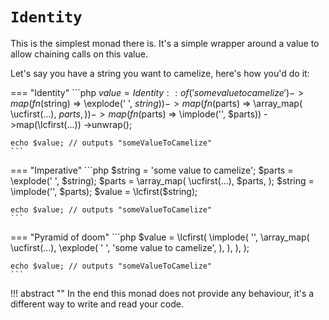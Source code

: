 # `Identity`

This is the simplest monad there is. It's a simple wrapper around a value to allow chaining calls on this value.

Let's say you have a string you want to camelize, here's how you'd do it:

=== "Identity"
    ```php
    $value = Identity::of('some value to camelize')
        ->map(fn($string) => \explode(' ', $string))
        ->map(fn($parts) => \array_map(
            \ucfirst(...),
            $parts,
        ))
        ->map(fn($parts) => \implode('', $parts))
        ->map(\lcfirst(...))
        ->unwrap();

    echo $value; // outputs "someValueToCamelize"
    ```

=== "Imperative"
    ```php
    $string = 'some value to camelize';
    $parts = \explode(' ', $string);
    $parts = \array_map(
        \ucfirst(...),
        $parts,
    );
    $string = \implode('', $parts);
    $value = \lcfirst($string);

    echo $value; // outputs "someValueToCamelize"
    ```

=== "Pyramid of doom"
    ```php
    $value = \lcfirst(
        \implode(
            '',
            \array_map(
                \ucfirst(...),
                \explode(
                    ' ',
                    'some value to camelize',
                ),
            ),
        ),
    );

    echo $value; // outputs "someValueToCamelize"
    ```

!!! abstract ""
    In the end this monad does not provide any behaviour, it's a different way to write and read your code.
